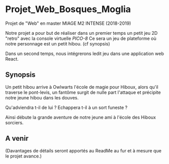# Projet_Web_Bosques_Moglia
Projet de "Web" en master MIAGE M2 INTENSE (2018-2019)

Notre projet a pour but de réaliser dans un premier temps un petit jeu 2D "retro" avec la console virtuelle *PICO-8*
Ce sera un jeu de plateforme où notre personnage est un petit hibou. (cf synopsis)

Dans un second temps, nous intégrerons ledit jeu dans une application web React.

## Synopsis 
Un petit hibou arrive à Owlwarts l'école de magie pour Hiboux, alors qu'il traverse le pont-levis,
un fantôme surgit de nulle part l'attaque et précipite notre jeune hibou dans les douves.

Qu'adviendra t-il de lui ? Echappera t-il à un sort funeste ?

Ainsi débute la grande aventure de notre jeune ami à l'école des Hiboux sorciers.

## A venir
(Davantages de détails seront apportés au ReadMe au fur et à mesure que le projet avance.)
